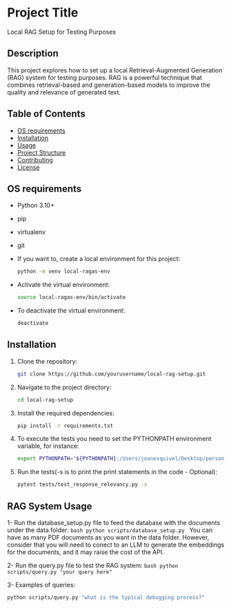 # Project Title

Local RAG Setup for Testing Purposes

## Description

This project explores how to set up a local Retrieval-Augmented Generation (RAG) system for testing purposes. RAG is a powerful technique that combines retrieval-based and generation-based models to improve the quality and relevance of generated text.

## Table of Contents

- [OS requirements](#requirements)
- [Installation](#installation)
- [Usage](#usage)
- [Project Structure](#project-structure)
- [Contributing](#contributing)
- [License](#license)


## OS requirements

- Python 3.10+
- pip
- virtualenv
- git

- If you want to, create a local environment for this project:
    ```bash
    python -m venv local-ragas-env
    ```

- Activate the virtual environment:
    ```bash
    source local-ragas-env/bin/activate
    ```

- To deactivate the virtual environment:
    ```bash
    deactivate
    ```

## Installation

1. Clone the repository:
    ```bash
    git clone https://github.com/yourusername/local-rag-setup.git
    ```
2. Navigate to the project directory:
    ```bash
    cd local-rag-setup
    ```
3. Install the required dependencies:
    ```bash
    pip install -r requirements.txt
    ```

4. To execute the tests you need to set the PYTHONPATH environment variable, for instance:
    ```bash
    export PYTHONPATH="${PYTHONPATH}:/Users/joanesquivel/Desktop/personalRag"
    ```

5. Run the tests(-s is to print the print statements in the code - Optional):
    ```bash
    pytest tests/test_response_relevancy.py -s
    ```


## RAG System Usage

1- Run the database_setup.py file to feed the database with the documents under the data folder:
    ```bash
    python scripts/database_setup.py
    ```
You can have as many PDF documents as you want in the data folder. However, consider that you will need to conect to an LLM to generate the embeddings for the documents, and it may raise the cost of the API.

2- Run the query.py file to test the RAG system:
    ```bash
    python scripts/query.py "your query here"
    ```

3- Examples of queries:

```bash
python scripts/query.py "what is the typical debugging process?"
```




